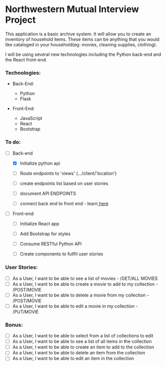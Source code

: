 # Northwestern Mutual Interview Project

This application is a basic archive system. It will allow you to create an inventory of household items. These items can be anything that you would like cataloged in your household(eg: movies, cleaning supplies, clothing).

I will be using several new technologies including the Python back-end and the React front-end.



### Technologies:

* Back-End:
  * Python
  * Flask

* Front-End:
  * JavaScript
  * React
  * Bootstrap

### To do:
- [ ] Back-end
  - [x] Initialize python api
  - [ ] Route endpoints to 'views' (.../client/'location')
  - [ ] create endpoints list based on user stories
  - [ ] document API ENDPOINTS

  - [ ] connect back end to front end - learn<a href="https://developer.okta.com/blog/2018/12/20/crud-app-with-python-flask-react">
here</a>

- [ ] Front-end:
  - [ ] Initialize React app
  - [ ] Add Bootstrap for styles
  - [ ] Consume RESTful Python API
  - [ ] Create components to fullfil user stories
 

### User Stories:

- [ ]  As a User, I want to be able to see a list of movies - /GET/ALL MOVIES
- [ ] As a User, I want to be able to create a movie to add to my collection - /POST/MOVIE
- [ ] As a User, I want to be able to delete a movie from my collection - /POST/MOVIE
- [ ] As a User, I want to be able to edit a movie in my collection - /PUT/MOVIE

### Bonus:
- [ ] As a User, I want to be able to select from a list of collections to edit
- [ ] As a User, I want to be able to see a list of all items in the collection
- [ ] As a User, I want to be able to create an item to add to the collection
- [ ] As a User, I want to be able to delete an item from the collection
- [ ] As a User, I want to be able to edit an item in the collection
